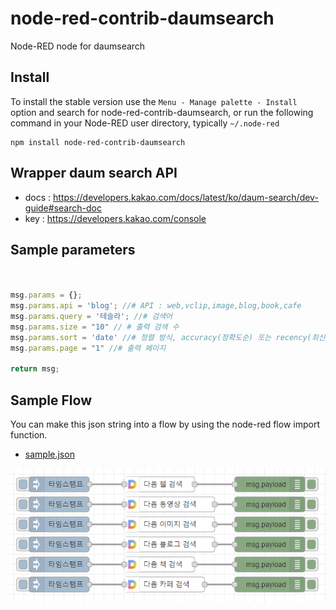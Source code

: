 node-red-contrib-daumsearch
================

Node-RED node for daumsearch



## Install

To install the stable version use the `Menu - Manage palette - Install`
option and search for node-red-contrib-daumsearch, or run the following
command in your Node-RED user directory, typically `~/.node-red`

    npm install node-red-contrib-daumsearch

## Wrapper daum search  API  
- docs : https://developers.kakao.com/docs/latest/ko/daum-search/dev-guide#search-doc
- key : https://developers.kakao.com/console

## Sample parameters
```js


msg.params = {};
msg.params.api = 'blog'; //# API : web,vclip,image,blog,book,cafe 
msg.params.query = '테슬라'; //# 검색어
msg.params.size = "10" // # 출력 검색 수
msg.params.sort = 'date' //# 정렬 방식, accuracy(정확도순) 또는 recency(최신순), 기본 값 accuracy
msg.params.page = "1" //# 출력 페이지

return msg;

```

## Sample Flow
You can make this json string into a flow by using the node-red flow import function.

- [sample.json](examples/sample.json)

![alt](examples/sample.png)
